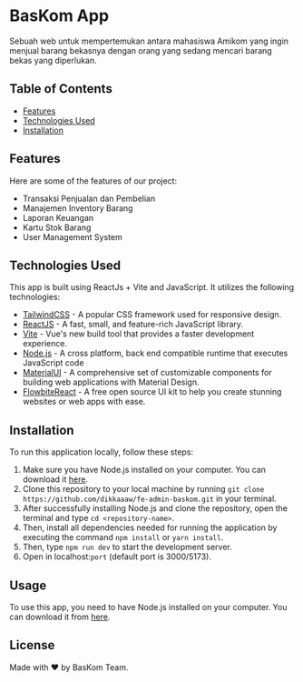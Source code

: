 # BasKom App

Sebuah web untuk mempertemukan antara mahasiswa Amikom yang ingin menjual barang bekasnya dengan orang yang sedang mencari barang bekas yang diperlukan.

## Table of Contents

- [Features](#features)
- [Technologies Used](#technologies-used)
- [Installation](#installation)

## Features

Here are some of the features of our project:

- Transaksi Penjualan dan Pembelian
- Manajemen Inventory Barang
- Laporan Keuangan
- Kartu Stok Barang
- User Management System

## Technologies Used

This app is built using ReactJs + Vite and JavaScript. It utilizes the following technologies:

- [TailwindCSS](https://tailwindcss.com/) - A popular CSS framework used for responsive design.
- [ReactJS](https://react.dev/) - A fast, small, and feature-rich JavaScript library.
- [Vite](https://vitejs.org/) - Vue's new build tool that provides a faster development experience.
- [Node.js](https://nodejs.org/en/) - A cross platform, back end compatible runtime that executes JavaScript code
- [MaterialUI](https://mui.com/) - A comprehensive set of customizable components for building web applications with Material Design.
- [FlowbiteReact](https://flowbite-react.com/) - A free open source UI kit to help you create stunning websites or web apps with ease.

## Installation

To run this application locally, follow these steps:

1. Make sure you have Node.js installed on your computer. You can download it [here](https://nodejs.org/).
2. Clone this repository to your local machine by running `git clone https://github.com/dikkaaaw/fe-admin-baskom.git` in your terminal.
3. After successfully installing Node.js and clone the repository, open the terminal and type `cd <repository-name>`.
4. Then, install all dependencies needed for running the application by executing the command `npm install` or `yarn install`.
5. Then, type `npm run dev` to start the development server.
6. Open in localhost:`port` (default port is 3000/5173).

## Usage

To use this app, you need to have Node.js installed on your computer. You can download it from [here](https://nodejs.org/).

## License

Made with &#9829; by BasKom Team.

